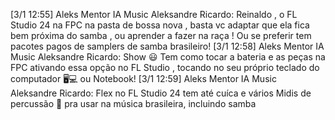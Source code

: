 

[3/1 12:55] Aleks Mentor IA Music Aleksandre Ricardo: Reinaldo , o FL Studio 24 na FPC na pasta de bossa nova , basta vc adaptar que ela fica bem próxima do samba , ou aprender a fazer na raça ! Ou se preferir tem pacotes pagos de samplers de samba brasileiro!
[3/1 12:58] Aleks Mentor IA Music Aleksandre Ricardo: Show 😃 Tem como tocar a bateria e as peças na FPC ativando essa opção  no FL Studio , tocando no seu próprio teclado do computador 🖥️💻 ou Notebook!
[3/1 12:59] Aleks Mentor IA Music Aleksandre Ricardo: Flex no FL Studio 24 tem até cuíca e vários Midis de percussão 🪇 pra usar na música brasileira, incluindo samba